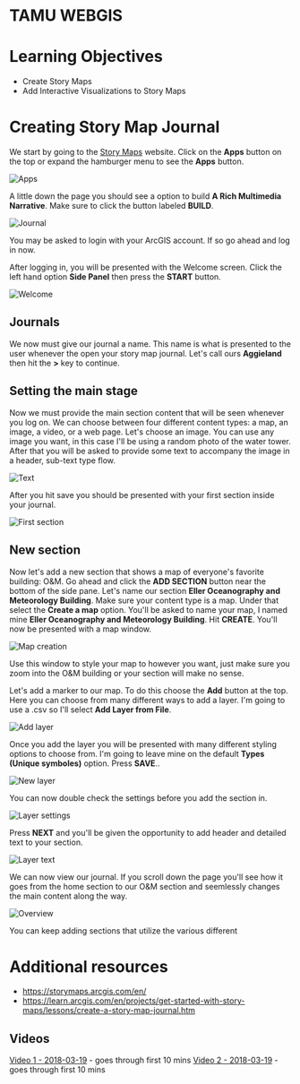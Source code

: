 # TAMU WEBGIS
>

# Learning Objectives
>
- Create Story Maps
- Add Interactive Visualizations to Story Maps

# Creating Story Map Journal
We start by going to the [Story Maps](https://storymaps.arcgis.com/) website. Click on the **Apps** button on the top or expand the hamburger menu to see the **Apps** button. 
>
![Apps](../images/modules/25/apps.png)
>
A little down the page you should see a option to build **A Rich Multimedia Narrative**. Make sure to click the button labeled **BUILD**.
>
![Journal](../images/modules/25/journal.png)
>
You may be asked to login with your ArcGIS account. If so go ahead and log in now. 
>
After logging in, you will be presented with the Welcome screen. Click the left hand option **Side Panel** then press the **START** button.
>
![Welcome](../images/modules/25/welcome.png)
>
## Journals
We now must give our journal a name. This name is what is presented to the user whenever the open your story map journal. Let's call ours **Aggieland** then hit the **>** key to continue.
>
## Setting the main stage
Now we must provide the main section content that will be seen whenever you log on. We can choose between four different content types: a map, an image, a video, or a web page. Let's choose an image. You can use any image you want, in this case I'll be using a random photo of the water tower. After that you will be asked to provide some text to accompany the image in a header, sub-text type flow.
>
![Text](../images/modules/25/text.png)
>
After you hit save you should be presented with your first section inside your journal. 
>
![First section](../images/modules/25/sofar.png)
>
## New section
Now let's add a new section that shows a map of everyone's favorite building: O&M. Go ahead and click the **ADD SECTION** button near the bottom of the side pane. Let's name our section **Eller Oceanography and Meteorology Building**. Make sure your content type is a map. Under that select the **Create a map** option. You'll be asked to name your map, I named mine **Eller Oceanography and Meteorology Building**. Hit **CREATE**. You'll now be presented with a map window.
>
![Map creation](../images/modules/25/mapcreation.png)
>
Use this window to style your map to however you want, just make sure you zoom into the O&M building or your section will make no sense.
>
Let's add a marker to our map. To do this choose the **Add** button at the top. Here you can choose from many different ways to add a layer. I'm going to use a .csv so I'll select **Add Layer from File**.
>
![Add layer](../images/modules/25/addlayer.png)
>
Once you add the layer you will be presented with many different styling options to choose from. I'm going to leave mine on the default **Types (Unique symboles)** option. Press **SAVE**..
>
![New layer](../images/modules/25/mylayer.png)
>
You can now double check the settings before you add the section in.
>
![Layer settings](../images/modules/25/layersettings.png)
>
Press **NEXT** and you'll be given the opportunity to add header and detailed text to your section.
>
![Layer text](../images/modules/25/layertext.png)
>
We can now view our journal. If you scroll down the page you'll see how it goes from the home section to our O&M section and seemlessly changes the main content along the way.
>
![Overview](../images/modules/25/overview.png)
>
You can keep adding sections that utilize the various different 
# Additional resources
- https://storymaps.arcgis.com/en/
- https://learn.arcgis.com/en/projects/get-started-with-story-maps/lessons/create-a-story-map-journal.htm

<!--# Questions
[Set 1](../reviewquestions/23.md)-->

## Videos
[Video 1 - 2018-03-19](https://youtu.be/SCsnn0zhPEQ) - goes through first 10 mins
[Video 2 - 2018-03-19](https://youtu.be/F6uGEwqh_AE) - goes through first 10 mins
